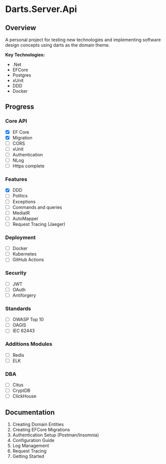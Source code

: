 # Darts.Server.Api

## Overview
A personal project for testing new technologies and implementing software design concepts using darts as the domain theme.

**Key Technologies:**
- .Net
- EFCore
- Postgres
- xUnit
- DDD
- Docker

## Progress
### Core API
- [x] EF Core  
- [x] Migration
- [ ] CORS
- [ ] xUnit  
- [ ] Authentication
- [ ] NLog
- [ ] Https complete

### Features
- [x] DDD  
- [ ] Politics
- [ ] Exceptions
- [ ] Commands and queries
- [ ] MediatR  
- [ ] AutoMapper  
- [ ] Request Tracing (Jaeger)  

### Deployment
- [ ] Docker  
- [ ] Kubernetes  
- [ ] GitHub Actions  

### Security
- [ ] JWT  
- [ ] OAuth  
- [ ] Antiforgery  

### Standards
- [ ] OWASP Top 10  
- [ ] OAGIS
- [ ] IEC 62443  

### Additions Modules
- [ ] Redis
- [ ] ELK

### DBA
- [ ] Citus
- [ ] CryptDB
- [ ] ClickHouse

## Documentation
1. Creating Domain Entities
2. Creating EFCore Migrations
3. Authentication Setup (Postman/Insomnia)  
4. Configuration Guide  
5. Log Management  
6. Request Tracing  
7. Getting Started  
